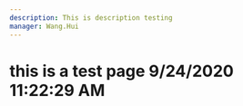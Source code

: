```yaml
---
description: This is description testing
manager: Wang.Hui
---
```

# this is a test page 9/24/2020 11:22:29 AM